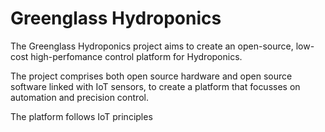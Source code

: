 # Greenglass Hydroponics



The Greenglass Hydroponics project aims to create an open-source,  low-cost  high-perfomance control platform for Hydroponics.

The project comprises both open source hardware and open source software linked with IoT sensors, to create a platform that focusses on automation and precision control.

The platform follows IoT principles 

